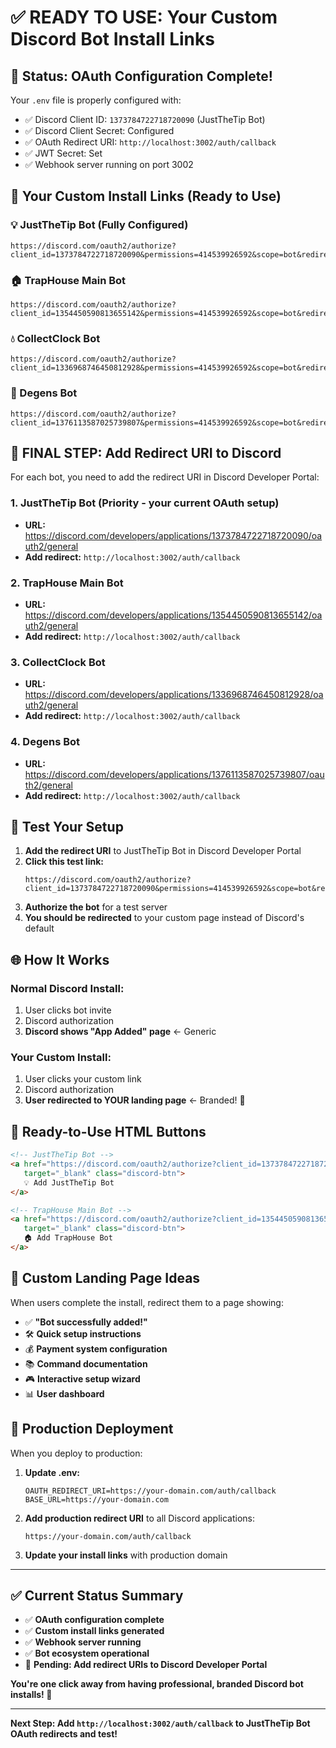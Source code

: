 # ✅ READY TO USE: Your Custom Discord Bot Install Links

## 🎯 **Status: OAuth Configuration Complete!**

Your `.env` file is properly configured with:
- ✅ Discord Client ID: `1373784722718720090` (JustTheTip Bot)
- ✅ Discord Client Secret: Configured
- ✅ OAuth Redirect URI: `http://localhost:3002/auth/callback`
- ✅ JWT Secret: Set
- ✅ Webhook server running on port 3002

## 🔗 **Your Custom Install Links (Ready to Use)**

### 💡 JustTheTip Bot (Fully Configured)
```
https://discord.com/oauth2/authorize?client_id=1373784722718720090&permissions=414539926592&scope=bot&redirect_uri=http%3A%2F%2Flocalhost%3A3002%2Fauth%2Fcallback&response_type=code
```

### 🏠 TrapHouse Main Bot
```
https://discord.com/oauth2/authorize?client_id=1354450590813655142&permissions=414539926592&scope=bot&redirect_uri=http%3A%2F%2Flocalhost%3A3002%2Fauth%2Fcallback&response_type=code
```

### 💧 CollectClock Bot
```
https://discord.com/oauth2/authorize?client_id=1336968746450812928&permissions=414539926592&scope=bot&redirect_uri=http%3A%2F%2Flocalhost%3A3002%2Fauth%2Fcallback&response_type=code
```

### 🎰 Degens Bot
```
https://discord.com/oauth2/authorize?client_id=1376113587025739807&permissions=414539926592&scope=bot&redirect_uri=http%3A%2F%2Flocalhost%3A3002%2Fauth%2Fcallback&response_type=code
```

## 🚨 **FINAL STEP: Add Redirect URI to Discord**

For each bot, you need to add the redirect URI in Discord Developer Portal:

### 1. JustTheTip Bot (Priority - your current OAuth setup)
- **URL:** https://discord.com/developers/applications/1373784722718720090/oauth2/general
- **Add redirect:** `http://localhost:3002/auth/callback`

### 2. TrapHouse Main Bot
- **URL:** https://discord.com/developers/applications/1354450590813655142/oauth2/general
- **Add redirect:** `http://localhost:3002/auth/callback`

### 3. CollectClock Bot
- **URL:** https://discord.com/developers/applications/1336968746450812928/oauth2/general
- **Add redirect:** `http://localhost:3002/auth/callback`

### 4. Degens Bot
- **URL:** https://discord.com/developers/applications/1376113587025739807/oauth2/general
- **Add redirect:** `http://localhost:3002/auth/callback`

## 🧪 **Test Your Setup**

1. **Add the redirect URI** to JustTheTip Bot in Discord Developer Portal
2. **Click this test link:**
   ```
   https://discord.com/oauth2/authorize?client_id=1373784722718720090&permissions=414539926592&scope=bot&redirect_uri=http%3A%2F%2Flocalhost%3A3002%2Fauth%2Fcallback&response_type=code
   ```
3. **Authorize the bot** for a test server
4. **You should be redirected** to your custom page instead of Discord's default

## 🌐 **How It Works**

### Normal Discord Install:
1. User clicks bot invite
2. Discord authorization
3. **Discord shows "App Added" page** ← Generic

### Your Custom Install:
1. User clicks your custom link
2. Discord authorization  
3. **User redirected to YOUR landing page** ← Branded! 🎉

## 📱 **Ready-to-Use HTML Buttons**

```html
<!-- JustTheTip Bot -->
<a href="https://discord.com/oauth2/authorize?client_id=1373784722718720090&permissions=414539926592&scope=bot&redirect_uri=http%3A%2F%2Flocalhost%3A3002%2Fauth%2Fcallback&response_type=code" 
   target="_blank" class="discord-btn">
   💡 Add JustTheTip Bot
</a>

<!-- TrapHouse Main Bot -->
<a href="https://discord.com/oauth2/authorize?client_id=1354450590813655142&permissions=414539926592&scope=bot&redirect_uri=http%3A%2F%2Flocalhost%3A3002%2Fauth%2Fcallback&response_type=code" 
   target="_blank" class="discord-btn">
   🏠 Add TrapHouse Bot
</a>
```

## 🎨 **Custom Landing Page Ideas**

When users complete the install, redirect them to a page showing:
- ✅ **"Bot successfully added!"**
- 🛠️ **Quick setup instructions**
- 💰 **Payment system configuration**
- 📚 **Command documentation**
- 🎮 **Interactive setup wizard**
- 📊 **User dashboard**

## 🚀 **Production Deployment**

When you deploy to production:

1. **Update .env:**
   ```env
   OAUTH_REDIRECT_URI=https://your-domain.com/auth/callback
   BASE_URL=https://your-domain.com
   ```

2. **Add production redirect URI** to all Discord applications:
   ```
   https://your-domain.com/auth/callback
   ```

3. **Update your install links** with production domain

---

## ✅ **Current Status Summary**

- ✅ **OAuth configuration complete**
- ✅ **Custom install links generated**
- ✅ **Webhook server running**
- ✅ **Bot ecosystem operational**
- 🔄 **Pending: Add redirect URIs to Discord Developer Portal**

**You're one click away from having professional, branded Discord bot installs! 🎉**

---

**Next Step: Add `http://localhost:3002/auth/callback` to JustTheTip Bot OAuth redirects and test!**
